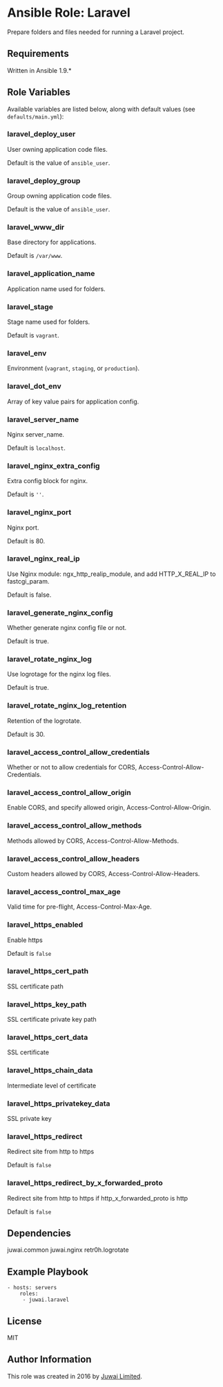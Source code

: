 Ansible Role: Laravel
=========

Prepare folders and files needed for running a Laravel project.

Requirements
------------

Written in Ansible 1.9.*

Role Variables
--------------

Available variables are listed below, along with default values (see `defaults/main.yml`):

### laravel_deploy_user

User owning application code files.

Default is the value of `ansible_user`.

### laravel_deploy_group

Group owning application code files.

Default is the value of `ansible_user`.

### laravel_www_dir

Base directory for applications.

Default is `/var/www`.

### laravel_application_name

Application name used for folders.

### laravel_stage

Stage name used for folders.

Default is `vagrant`.

### laravel_env

Environment (`vagrant`, `staging`, or `production`).

### laravel_dot_env

Array of key value pairs for application config.

### laravel_server_name

Nginx server_name.

Default is `localhost`.

### laravel_nginx_extra_config

Extra config block for nginx.

Default is `''`.

### laravel_nginx_port

Nginx port.

Default is 80.

### laravel_nginx_real_ip

Use Nginx module: ngx_http_realip_module, and add HTTP_X_REAL_IP to fastcgi_param.

Default is false.

### laravel_generate_nginx_config

Whether generate nginx config file or not.

Default is true.

### laravel_rotate_nginx_log

Use logrotage for the nginx log files.

Default is true.

### laravel_rotate_nginx_log_retention

Retention of the logrotate.

Default is 30.

### laravel_access_control_allow_credentials

Whether or not to allow credentials for CORS, Access-Control-Allow-Credentials.

### laravel_access_control_allow_origin

Enable CORS, and specify allowed origin, Access-Control-Allow-Origin.

### laravel_access_control_allow_methods

Methods allowed by CORS, Access-Control-Allow-Methods.

### laravel_access_control_allow_headers

Custom headers allowed by CORS, Access-Control-Allow-Headers.

### laravel_access_control_max_age

Valid time for pre-flight, Access-Control-Max-Age.

### laravel_https_enabled

Enable https

Default is `false`

### laravel_https_cert_path

SSL certificate path

### laravel_https_key_path

SSL certificate private key path

### laravel_https_cert_data

SSL certificate

### laravel_https_chain_data

Intermediate level of certificate

### laravel_https_privatekey_data

SSL private key

### laravel_https_redirect

Redirect site from http to https

Default is `false`

### laravel_https_redirect_by_x_forwarded_proto

Redirect site from http to https if http_x_forwarded_proto is http

Default is `false`

Dependencies
------------

juwai.common
juwai.nginx
retr0h.logrotate

Example Playbook
----------------

    - hosts: servers
        roles:
         - juwai.laravel

License
-------

MIT

Author Information
------------------

This role was created in 2016 by [Juwai Limited](http://www.juwai.com).
